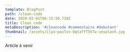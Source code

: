```yaml
---
template: BlogPost
path: /clean-code
date: 2020-02-01T06:15:50.738Z
title: Clean code
metaDescription: '#cleancode #commentaire #debutant'
thumbnail: /assets/ilya-pavlov-OqtafYT5kTw-unsplash.jpg
---
```

Article à venir

